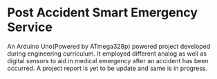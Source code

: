 # Post Accident Smart Emergency Service

An Arduino Uno(Powered by ATmega328p) powered project developed during engineering curriculum. It employed different analog as well as digital sensors to aid in medical emergency after an accident has been occurred. A project report is yet to be update and same is in progress.
